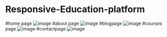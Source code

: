 # Responsive-Education-platform

#home page
![image](https://github.com/Yogaprasadmk/Responsive-Education-platform/assets/120255515/0118de49-c751-4c1e-9837-3012ac19362b)
#about page
![image](https://github.com/Yogaprasadmk/Responsive-Education-platform/assets/120255515/ddb64458-a3fe-4764-9d57-3e8cddfe7207)
#blogpage
![image](https://github.com/Yogaprasadmk/Responsive-Education-platform/assets/120255515/75089024-d56d-471b-a3f6-d0cdbceccbd9)
#courses page
![image](https://github.com/Yogaprasadmk/Responsive-Education-platform/assets/120255515/60e79b7a-25d0-4d70-8b02-882ffeac7e9e)
#contactpage
![image](https://github.com/Yogaprasadmk/Responsive-Education-platform/assets/120255515/d388dd72-a9f5-4efb-b2bc-f0358e8dc197)


